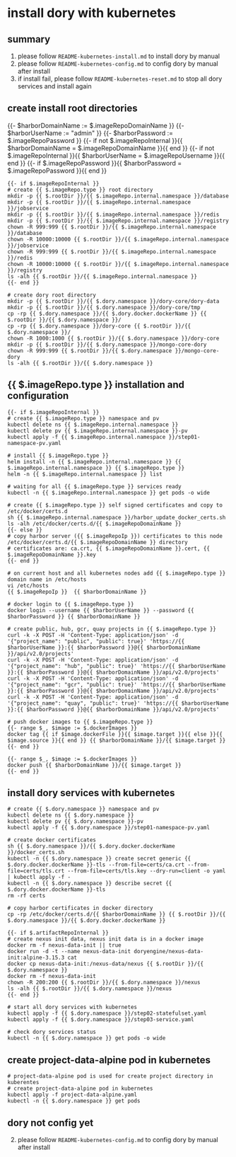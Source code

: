 # install dory with kubernetes

## summary

1. please follow `README-kubernetes-install.md` to install dory by manual
2. please follow `README-kubernetes-config.md` to config dory by manual after install
3. if install fail, please follow `README-kubernetes-reset.md` to stop all dory services and install again

## create install root directories

{{- $harborDomainName := $.imageRepoDomainName }}
{{- $harborUserName := "admin" }}
{{- $harborPassword := $.imageRepoPassword }}
{{- if not $.imageRepoInternal }}{{ $harborDomainName = $.imageRepoDomainName }}{{ end }}
{{- if not $.imageRepoInternal }}{{ $harborUserName = $.imageRepoUsername }}{{ end }}
{{- if $.imageRepoPassword }}{{ $harborPassword = $.imageRepoPassword }}{{ end }}

```shell script
{{- if $.imageRepoInternal }}
# create {{ $.imageRepo.type }} root directory
mkdir -p {{ $.rootDir }}/{{ $.imageRepo.internal.namespace }}/database
mkdir -p {{ $.rootDir }}/{{ $.imageRepo.internal.namespace }}/jobservice
mkdir -p {{ $.rootDir }}/{{ $.imageRepo.internal.namespace }}/redis
mkdir -p {{ $.rootDir }}/{{ $.imageRepo.internal.namespace }}/registry
chown -R 999:999 {{ $.rootDir }}/{{ $.imageRepo.internal.namespace }}/database
chown -R 10000:10000 {{ $.rootDir }}/{{ $.imageRepo.internal.namespace }}/jobservice
chown -R 999:999 {{ $.rootDir }}/{{ $.imageRepo.internal.namespace }}/redis
chown -R 10000:10000 {{ $.rootDir }}/{{ $.imageRepo.internal.namespace }}/registry
ls -alh {{ $.rootDir }}/{{ $.imageRepo.internal.namespace }}
{{- end }}

# create dory root directory
mkdir -p {{ $.rootDir }}/{{ $.dory.namespace }}/dory-core/dory-data
mkdir -p {{ $.rootDir }}/{{ $.dory.namespace }}/dory-core/tmp
cp -rp {{ $.dory.namespace }}/{{ $.dory.docker.dockerName }} {{ $.rootDir }}/{{ $.dory.namespace }}/
cp -rp {{ $.dory.namespace }}/dory-core {{ $.rootDir }}/{{ $.dory.namespace }}/
chown -R 1000:1000 {{ $.rootDir }}/{{ $.dory.namespace }}/dory-core
mkdir -p {{ $.rootDir }}/{{ $.dory.namespace }}/mongo-core-dory
chown -R 999:999 {{ $.rootDir }}/{{ $.dory.namespace }}/mongo-core-dory
ls -alh {{ $.rootDir }}/{{ $.dory.namespace }}

```

## {{ $.imageRepo.type }} installation and configuration

```shell script
{{- if $.imageRepoInternal }}
# create {{ $.imageRepo.type }} namespace and pv
kubectl delete ns {{ $.imageRepo.internal.namespace }}
kubectl delete pv {{ $.imageRepo.internal.namespace }}-pv
kubectl apply -f {{ $.imageRepo.internal.namespace }}/step01-namespace-pv.yaml

# install {{ $.imageRepo.type }}
helm install -n {{ $.imageRepo.internal.namespace }} {{ $.imageRepo.internal.namespace }} {{ $.imageRepo.type }}
helm -n {{ $.imageRepo.internal.namespace }} list

# waiting for all {{ $.imageRepo.type }} services ready
kubectl -n {{ $.imageRepo.internal.namespace }} get pods -o wide

# create {{ $.imageRepo.type }} self signed certificates and copy to /etc/docker/certs.d
sh {{ $.imageRepo.internal.namespace }}/harbor_update_docker_certs.sh
ls -alh /etc/docker/certs.d/{{ $.imageRepoDomainName }}
{{- else }}
# copy harbor server ({{ $.imageRepoIp }}) certificates to this node /etc/docker/certs.d/{{ $.imageRepoDomainName }} directory
# certificates are: ca.crt, {{ $.imageRepoDomainName }}.cert, {{ $.imageRepoDomainName }}.key
{{- end }}

# on current host and all kubernetes nodes add {{ $.imageRepo.type }} domain name in /etc/hosts
vi /etc/hosts
{{ $.imageRepoIp }}  {{ $harborDomainName }}

# docker login to {{ $.imageRepo.type }}
docker login --username {{ $harborUserName }} --password {{ $harborPassword }} {{ $harborDomainName }}

# create public, hub, gcr, quay projects in {{ $.imageRepo.type }}
curl -k -X POST -H 'Content-Type: application/json' -d '{"project_name": "public", "public": true}' 'https://{{ $harborUserName }}:{{ $harborPassword }}@{{ $harborDomainName }}/api/v2.0/projects'
curl -k -X POST -H 'Content-Type: application/json' -d '{"project_name": "hub", "public": true}' 'https://{{ $harborUserName }}:{{ $harborPassword }}@{{ $harborDomainName }}/api/v2.0/projects'
curl -k -X POST -H 'Content-Type: application/json' -d '{"project_name": "gcr", "public": true}' 'https://{{ $harborUserName }}:{{ $harborPassword }}@{{ $harborDomainName }}/api/v2.0/projects'
curl -k -X POST -H 'Content-Type: application/json' -d '{"project_name": "quay", "public": true}' 'https://{{ $harborUserName }}:{{ $harborPassword }}@{{ $harborDomainName }}/api/v2.0/projects'

# push docker images to {{ $.imageRepo.type }}
{{- range $_, $image := $.dockerImages }}
docker tag {{ if $image.dockerFile }}{{ $image.target }}{{ else }}{{ $image.source }}{{ end }} {{ $harborDomainName }}/{{ $image.target }}
{{- end }}

{{- range $_, $image := $.dockerImages }}
docker push {{ $harborDomainName }}/{{ $image.target }}
{{- end }}
```

## install dory services with kubernetes

```shell script
# create {{ $.dory.namespace }} namespace and pv
kubectl delete ns {{ $.dory.namespace }}
kubectl delete pv {{ $.dory.namespace }}-pv
kubectl apply -f {{ $.dory.namespace }}/step01-namespace-pv.yaml

# create docker certificates
sh {{ $.dory.namespace }}/{{ $.dory.docker.dockerName }}/docker_certs.sh
kubectl -n {{ $.dory.namespace }} create secret generic {{ $.dory.docker.dockerName }}-tls --from-file=certs/ca.crt --from-file=certs/tls.crt --from-file=certs/tls.key --dry-run=client -o yaml | kubectl apply -f -
kubectl -n {{ $.dory.namespace }} describe secret {{ $.dory.docker.dockerName }}-tls
rm -rf certs

# copy harbor certificates in docker directory
cp -rp /etc/docker/certs.d/{{ $harborDomainName }} {{ $.rootDir }}/{{ $.dory.namespace }}/{{ $.dory.docker.dockerName }}

{{- if $.artifactRepoInternal }}
# create nexus init data, nexus init data is in a docker image
docker rm -f nexus-data-init || true
docker run -d -t --name nexus-data-init doryengine/nexus-data-init:alpine-3.15.3 cat
docker cp nexus-data-init:/nexus-data/nexus {{ $.rootDir }}/{{ $.dory.namespace }}
docker rm -f nexus-data-init
chown -R 200:200 {{ $.rootDir }}/{{ $.dory.namespace }}/nexus
ls -alh {{ $.rootDir }}/{{ $.dory.namespace }}/nexus
{{- end }}

# start all dory services with kubernetes
kubectl apply -f {{ $.dory.namespace }}/step02-statefulset.yaml
kubectl apply -f {{ $.dory.namespace }}/step03-service.yaml

# check dory services status
kubectl -n {{ $.dory.namespace }} get pods -o wide
```

## create project-data-alpine pod in kubernetes

```shell script
# project-data-alpine pod is used for create project directory in kuberentes
# create project-data-alpine pod in kubernetes
kubectl apply -f project-data-alpine.yaml
kubectl -n {{ $.dory.namespace }} get pods
```

## dory not config yet

2. please follow `README-kubernetes-config.md` to config dory by manual after install
